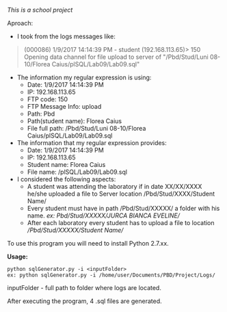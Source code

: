 *This is a school project*

Aproach:
- I took from the logs messages like:
>(000086) 1/9/2017 14:14:39 PM - student (192.168.113.65)> 150 Opening data channel for file upload to server of "/Pbd/Stud/Luni 08-10/Florea Caius/plSQL/Lab09/Lab09.sql"
- The information my regular expression is using: 
	* Date: 1/9/2017 14:14:39 PM
	* IP: 192.168.113.65
	* FTP code: 150
	* FTP Message Info: upload
	* Path: Pbd
	* Path(student name): Florea Caius
	* File full path: /Pbd/Stud/Luni 08-10/Florea Caius/plSQL/Lab09/Lab09.sql
- The information that my regular expression provides:
	* Date: 1/9/2017 14:14:39 PM
	* IP: 192.168.113.65
	* Student name: Florea Caius
	* File name: /plSQL/Lab09/Lab09.sql
- I considered the following aspects:
	* A student was attending the laboratory if in date XX/XX/XXXX he/she uploaded a file to Server location /Pbd/Stud/XXXX/Student Name/
	* Every student must have in path /Pbd/Stud/XXXXX/ a folder with his name. *ex: Pbd/Stud/XXXXX/JURCA BIANCA EVELINE/*
	* After each laboratory every student has to upload a file to location */Pbd/Stud/XXXXX/Student Name/*

To use this program you will need to install Python 2.7.xx.

**Usage:**
```
python sqlGenerator.py -i <inputFolder>
ex: python sqlGenerator.py -i /home/user/Documents/PBD/Project/Logs/
```
inputFolder - full path to folder where logs are located.

After executing the program, 4 .sql files are generated.
